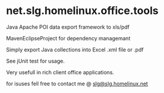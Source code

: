# net.slg.homelinux.office.tools
Java Apache POI data export framework to xls/pdf

MavenEclipseProject for dependency managemant


Simply export Java collections into Excel .xml file or .pdf

See jUnit test for usage.

Very usefull in rich client office applications.


for isuses fell free to contact me @ slg@slg.homelinux.net
